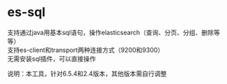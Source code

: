 # es-sql<br>
支持通过java用基本sql语句，操作elasticsearch（查询、分页、分组、删除等等）<br>
支持es-client和transport两种连接方式（9200和9300）<br>
无需安装sql插件，可以直接操作

说明：本工具，针对6.5.4和2.4版本，其他版本需自行调整
